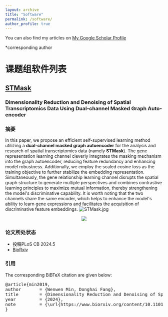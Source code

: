 ```yaml
---
layout: archive
title: "Software"
permalink: /software/
author_profile: true
---
```


You can also find my articles on [My Google Scholar Profile](https://scholar.google.com/citations?user=0Uy0GnoAAAAJ&hl=en)

\*corresponding author

# 课题组软件列表

## [STMask](https://github.com/donghaifang/STMask/tree/main)
<!-- 标题 -->
### Dimensionality Reduction and Denoising of Spatial Transcriptomics Data Using Dual-channel Masked Graph Auto-encoder
### 摘要
In this paper, we propose an efficient self-supervised learning method utilizing a **dual-channel masked graph autoencoder**  for the analysis and research of spatial transcriptomics data (namely **STMask**). The gene representation learning channel cleverly integrates the masking mechanism into the graph autoencoder, reducing feature redundancy and enhancing model robustness. Additionally, we employ the scaled cosine loss as the training objective to further stabilize the embedding representation. Simultaneously, the gene relationship learning channel disrupts the spatial graph structure to generate multiple perspectives and combines contrastive learning principles to maximize mutual information, thereby strengthening the model's discriminative capability. It is worth noting that the two channels share the same encoder, which helps to enhance the model's ability to learn gene expressions and facilitates the acquisition of discriminative feature embeddings. 
![STMask.jpg](STMask.jpg)
<!-- 论文模型图 -->
<p align="center"> 
<img src="https://github.com/wenwenmin/wenwenmin.github.io/tree/master/images/STMask.jpg">
</p>


### 论文所处状态
- 投稿PLoS CB 2024.5<br>
- [BioRxiv](https://www.biorxiv.org/content/10.1101/2024.05.30.596562v1)

### 引用
<p>The corresponding BiBTeX citation are given below:</p>
<div class="highlight-none"><div class="highlight"><pre>
@article{min2019,
author       = {Wenwen Min, Donghai Fang},
title        = {Dimensionality Reduction and Denoising of Spatial Transcriptomics Data Using Dual-channel Masked Graph Auto-encoder},
year         = {2024},
note         = {\url{https://www.biorxiv.org/content/10.1101/2024.05.30.596562v1}},
}
</pre></div>
